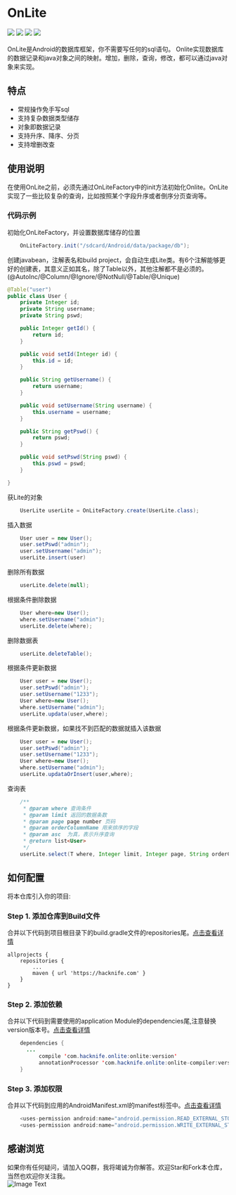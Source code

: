 # OnLite
[![](https://img.shields.io/badge/platform-android-orange.svg)](https://github.com/hacknife) [![](https://img.shields.io/badge/language-java-yellow.svg)](https://github.com/hacknife) [![](https://jitpack.io/v/com.hacknife/onlite.svg)](https://jitpack.io/#com.hacknife/onlite) [![](https://img.shields.io/badge/build-passing-brightgreen.svg)](https://github.com/hacknife)<br/><br/>
OnLite是Android的数据库框架，你不需要写任何的sql语句。 Onlite实现数据库的数据记录和java对象之间的映射。增加，删除，查询，修改，都可以通过java对象来实现。
## 特点
* 常规操作免手写sql
* 支持复杂数据类型储存
* 对象即数据记录
* 支持升序、降序、分页
* 支持增删改查
## 使用说明
在使用OnLite之前，必须先通过OnLiteFactory中的init方法初始化Onlite。OnLite实现了一些比较复杂的查询，比如按照某个字段升序或者倒序分页查询等。
### 代码示例
初始化OnLiteFactory，并设置数据库储存的位置
```Java
    OnLiteFactory.init("/sdcard/Android/data/package/db");
```
创建javabean，注解表名和build project，会自动生成Lite类。有6个注解能够更好的创建表，其意义正如其名，除了Table以外，其他注解都不是必须的。(@AutoInc/@Column/@Ignore/@NotNull/@Table/@Unique)
```Java
@Table("user")
public class User {
    private Integer id;
    private String username;
    private String pswd;

    public Integer getId() {
        return id;
    }

    public void setId(Integer id) {
        this.id = id;
    }

    public String getUsername() {
        return username;
    }

    public void setUsername(String username) {
        this.username = username;
    }

    public String getPswd() {
        return pswd;
    }

    public void setPswd(String pswd) {
        this.pswd = pswd;
    }

}
```

获Lite的对象
```Java
    UserLite userLite = OnLiteFactory.create(UserLite.class);
```
插入数据
```Java
    User user = new User();
    user.setPswd("admin");
    user.setUsername("admin");
    userLite.insert(user)
```
删除所有数据
```Java
    userLite.delete(null);
```
根据条件删除数据
```Java
	User where=new User();
	where.setUsername("admin");
	userLite.delete(where);
```
删除数据表
```Java
    userLite.deleteTable();
```
根据条件更新数据
```Java
    User user = new User();
    user.setPswd("admin");
    user.setUsername("1233");
    User where=new User();
    where.setUsername("admin");
    userLite.updata(user,where);
```
根据条件更新数据，如果找不到匹配的数据就插入该数据
```Java
    User user = new User();
    user.setPswd("admin");
    user.setUsername("1233");
    User where=new User();
    where.setUsername("admin");
    userLite.updataOrInsert(user,where);
```
查询表
```Java
    /**
     * @param where 查询条件
     * @param limit 返回的数据条数 
     * @param page page number 页码
     * @param orderColumnName 用来排序的字段 
     * @param asc  为真，表示升序查询
     * @return list<User>
     */
    userLite.select(T where, Integer limit, Integer page, String orderColumnName, Boolean asc);
```
## 如何配置
将本仓库引入你的项目:
### Step 1. 添加仓库到Build文件
合并以下代码到项目根目录下的build.gradle文件的repositories尾。[点击查看详情](https://github.com/hacknife/CarouselBanner/blob/master/root_build.gradle.png)

	allprojects {
		repositories {
			...
			maven { url 'https://hacknife.com' }
		}
	}

### Step 2. 添加依赖
合并以下代码到需要使用的application Module的dependencies尾,注意替换version版本号。[点击查看详情](https://github.com/hacknife/CarouselBanner/blob/master/application_build.gradle.png)
```Java
	dependencies {
	  ...
          compile 'com.hacknife.onlite:onlite:version'
          annotationProcessor 'com.hacknife.onlite:onlite-compiler:version'
	}
```
### Step 3. 添加权限
合并以下代码到应用的AndroidManifest.xml的manifest标签中。[点击查看详情](https://github.com/hacknife/OnHttp/blob/master/androimanifest.png)
```Java
    <uses-permission android:name="android.permission.READ_EXTERNAL_STORAGE" />
    <uses-permission android:name="android.permission.WRITE_EXTERNAL_STORAGE" />
```
## 感谢浏览
如果你有任何疑问，请加入QQ群，我将竭诚为你解答。欢迎Star和Fork本仓库，当然也欢迎你关注我。
<br>
![Image Text](https://github.com/hacknife/CarouselBanner/blob/master/qq_group.png)
